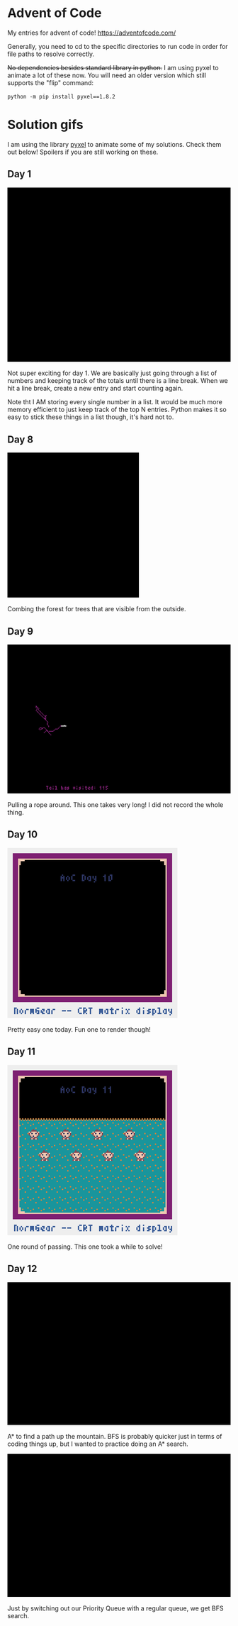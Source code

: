 # Advent of Code

My entries for advent of code! https://adventofcode.com/

Generally, you need to cd to the specific directories to run code in order for file paths to resolve correctly.

~~No dependencies besides standard library in python.~~ I am using pyxel to animate a lot of these now. You will need an older version which still supports the "flip" command:

``` 
python -m pip install pyxel==1.8.2
```

# Solution gifs

I am using the library [pyxel](https://github.com/kitao/pyxel) to animate some of my solutions. Check them out below! Spoilers if you are still working on these.


## Day 1

![Day 1](https://github.com/paloblanco/advent_of_code/blob/master/gifs/day1.gif)

Not super exciting for day 1. We are basically just going through a list of numbers and keeping track of the totals until there is a line break. When we hit a line break, create a new entry and start counting again.

Note tht I AM storing every single number in a list. It would be much more memory efficient to just keep track of the top N entries. Python makes it so easy to stick these things in a list though, it's hard not to.

## Day 8

![Day 8](https://github.com/paloblanco/advent_of_code/blob/master/gifs/day8.gif)

Combing the forest for trees that are visible from the outside.


## Day 9

![Day 9](https://github.com/paloblanco/advent_of_code/blob/master/gifs/day9.gif)

Pulling a rope around. This one takes very long! I did not record the whole thing.

## Day 10

![Day 10](https://github.com/paloblanco/advent_of_code/blob/master/gifs/day10.gif)

Pretty easy one today. Fun one to render though!

## Day 11

![Day 11](https://github.com/paloblanco/advent_of_code/blob/master/gifs/day11.gif)

One round of passing. This one took a while to solve!

## Day 12

![Day 12](https://github.com/paloblanco/advent_of_code/blob/master/gifs/day12.gif)

A* to find a path up the mountain. BFS is probably quicker just in terms of coding things up, but I wanted to practice doing an A* search.

![Day 12 BFS](https://github.com/paloblanco/advent_of_code/blob/master/gifs/day12_bfs.gif)

Just by switching out our Priority Queue with a regular queue, we get BFS search.